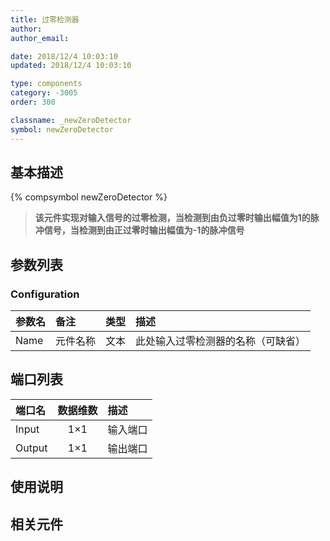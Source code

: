 ```yaml
---
title: 过零检测器
author: 
author_email:

date: 2018/12/4 10:03:10
updated: 2018/12/4 10:03:10

type: components
category: -3005
order: 300

classname: _newZeroDetector
symbol: newZeroDetector
---
```

## 基本描述
{% compsymbol newZeroDetector %}

> **该元件实现对输入信号的过零检测，当检测到由负过零时输出幅值为1的脉冲信号，当检测到由正过零时输出幅值为-1的脉冲信号**

## 参数列表
### Configuration
| 参数名 | 备注 | 类型 | 描述 |
| :--- | :--- | :--: | :--- |
| Name | 元件名称 | 文本 | 此处输入过零检测器的名称（可缺省） |


## 端口列表

| 端口名 | 数据维数 | 描述 |
| :--- | :--:  | :--- |
| Input | 1×1 |输入端口 |
| Output | 1×1 |输出端口 |

## 使用说明



## 相关元件


